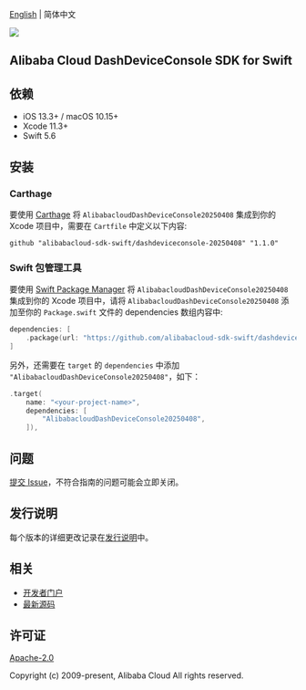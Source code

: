 [English](README.md) | 简体中文

![](https://aliyunsdk-pages.alicdn.com/icons/AlibabaCloud.svg)

## Alibaba Cloud DashDeviceConsole SDK for Swift

## 依赖

- iOS 13.3+ / macOS 10.15+
- Xcode 11.3+
- Swift 5.6

## 安装

### Carthage

要使用 [Carthage](https://github.com/Carthage/Carthage) 将 `AlibabacloudDashDeviceConsole20250408` 集成到你的 Xcode 项目中，需要在 `Cartfile` 中定义以下内容:

```ogdl
github "alibabacloud-sdk-swift/dashdeviceconsole-20250408" "1.1.0"
```

### Swift 包管理工具

要使用 [Swift Package Manager](https://swift.org/package-manager/) 将 `AlibabacloudDashDeviceConsole20250408` 集成到你的 Xcode 项目中，请将 `AlibabacloudDashDeviceConsole20250408` 添加至你的 `Package.swift` 文件的 dependencies 数组内容中:

```swift
dependencies: [
    .package(url: "https://github.com/alibabacloud-sdk-swift/dashdeviceconsole-20250408.git", from: "1.1.0")
]
```

另外，还需要在 `target` 的 `dependencies` 中添加 `"AlibabacloudDashDeviceConsole20250408"`，如下：

```swift
.target(
    name: "<your-project-name>",
    dependencies: [
        "AlibabacloudDashDeviceConsole20250408",
    ]),
```

## 问题

[提交 Issue](https://github.com/alibabacloud-sdk-swift/dashdeviceconsole-20250408/issues/new)，不符合指南的问题可能会立即关闭。

## 发行说明

每个版本的详细更改记录在[发行说明](./ChangeLog.txt)中。

## 相关

* [开发者门户](https://next.api.aliyun.com/home)
* [最新源码](https://github.com/alibabacloud-sdk-swift/dashdeviceconsole-20250408)

## 许可证

[Apache-2.0](http://www.apache.org/licenses/LICENSE-2.0)

Copyright (c) 2009-present, Alibaba Cloud All rights reserved.
